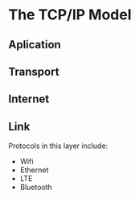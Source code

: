 # The TCP/IP Model

## Aplication

## Transport

## Internet

## Link

Protocols in this layer include:

- Wifi
- Ethernet
- LTE
- Bluetooth
